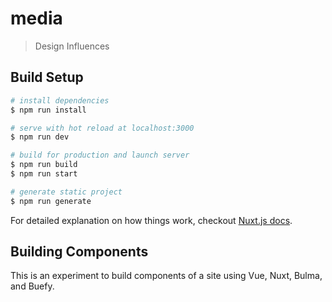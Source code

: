 # media

> Design Influences

## Build Setup

``` bash
# install dependencies
$ npm run install

# serve with hot reload at localhost:3000
$ npm run dev

# build for production and launch server
$ npm run build
$ npm run start

# generate static project
$ npm run generate
```

For detailed explanation on how things work, checkout [Nuxt.js docs](https://nuxtjs.org).


## Building Components

This is an experiment to build components of a site using Vue, Nuxt, Bulma, and Buefy.
